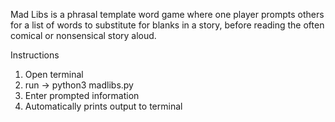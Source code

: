Mad Libs is a phrasal template word game where one player prompts others
for a list of words to substitute for blanks in a story, before reading the
 often comical or nonsensical story aloud.

Instructions
1. Open terminal
2. run -> python3 madlibs.py
3. Enter prompted information
4. Automatically prints output to terminal
